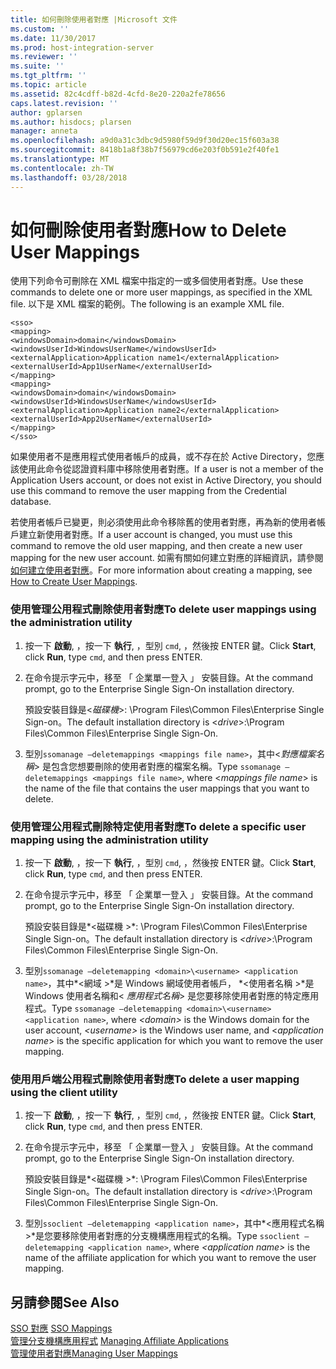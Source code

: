 ```yaml
---
title: 如何刪除使用者對應 |Microsoft 文件
ms.custom: ''
ms.date: 11/30/2017
ms.prod: host-integration-server
ms.reviewer: ''
ms.suite: ''
ms.tgt_pltfrm: ''
ms.topic: article
ms.assetid: 82c4cdff-b82d-4cfd-8e20-220a2fe78656
caps.latest.revision: ''
author: gplarsen
ms.author: hisdocs; plarsen
manager: anneta
ms.openlocfilehash: a9d0a31c3dbc9d5980f59d9f30d20ec15f603a38
ms.sourcegitcommit: 8418b1a8f38b7f56979cd6e203f0b591e2f40fe1
ms.translationtype: MT
ms.contentlocale: zh-TW
ms.lasthandoff: 03/28/2018
---
```

# <a name="how-to-delete-user-mappings"></a><span data-ttu-id="e773d-102">如何刪除使用者對應</span><span class="sxs-lookup"><span data-stu-id="e773d-102">How to Delete User Mappings</span></span>
<span data-ttu-id="e773d-103">使用下列命令可刪除在 XML 檔案中指定的一或多個使用者對應。</span><span class="sxs-lookup"><span data-stu-id="e773d-103">Use these commands to delete one or more user mappings, as specified in the XML file.</span></span> <span data-ttu-id="e773d-104">以下是 XML 檔案的範例。</span><span class="sxs-lookup"><span data-stu-id="e773d-104">The following is an example XML file.</span></span>  
  
```  
<sso>  
<mapping>  
<windowsDomain>domain</windowsDomain>   
<windowsUserId>WindowsUserName</windowsUserId>   
<externalApplication>Application name1</externalApplication>   
<externalUserId>App1UserName</externalUserId>   
</mapping>  
<mapping>  
<windowsDomain>domain</windowsDomain>   
<windowsUserId>WindowsUserName</windowsUserId>   
<externalApplication>Application name2</externalApplication>   
<externalUserId>App2UserName</externalUserId>   
</mapping>  
</sso>  
```  
  
 <span data-ttu-id="e773d-105">如果使用者不是應用程式使用者帳戶的成員，或不存在於 Active Directory，您應該使用此命令從認證資料庫中移除使用者對應。</span><span class="sxs-lookup"><span data-stu-id="e773d-105">If a user is not a member of the Application Users account, or does not exist in Active Directory, you should use this command to remove the user mapping from the Credential database.</span></span>  
  
 <span data-ttu-id="e773d-106">若使用者帳戶已變更，則必須使用此命令移除舊的使用者對應，再為新的使用者帳戶建立新使用者對應。</span><span class="sxs-lookup"><span data-stu-id="e773d-106">If a user account is changed, you must use this command to remove the old user mapping, and then create a new user mapping for the new user account.</span></span> <span data-ttu-id="e773d-107">如需有關如何建立對應的詳細資訊，請參閱[如何建立使用者對應](../esso/how-to-create-user-mappings.md)。</span><span class="sxs-lookup"><span data-stu-id="e773d-107">For more information about creating a mapping, see [How to Create User Mappings](../esso/how-to-create-user-mappings.md).</span></span>  
  
### <a name="to-delete-user-mappings-using-the-administration-utility"></a><span data-ttu-id="e773d-108">使用管理公用程式刪除使用者對應</span><span class="sxs-lookup"><span data-stu-id="e773d-108">To delete user mappings using the administration utility</span></span>  
  
1.  <span data-ttu-id="e773d-109">按一下  **啟動**, ，按一下  **執行**, ，型別 `cmd`, ，然後按 ENTER 鍵。</span><span class="sxs-lookup"><span data-stu-id="e773d-109">Click **Start**, click **Run**, type `cmd`, and then press ENTER.</span></span>  
  
2.  <span data-ttu-id="e773d-110">在命令提示字元中，移至 「 企業單一登入 」 安裝目錄。</span><span class="sxs-lookup"><span data-stu-id="e773d-110">At the command prompt, go to the Enterprise Single Sign-On installation directory.</span></span>  
  
     <span data-ttu-id="e773d-111">預設安裝目錄是\<*磁碟機*>: \Program Files\Common Files\Enterprise Single Sign-on。</span><span class="sxs-lookup"><span data-stu-id="e773d-111">The default installation directory is \<*drive*>:\Program Files\Common Files\Enterprise Single Sign-On.</span></span>  
  
3.  <span data-ttu-id="e773d-112">型別`ssomanage –deletemappings <mappings file name>`，其中\<*對應檔案名稱*> 是包含您想要刪除的使用者對應的檔案名稱。</span><span class="sxs-lookup"><span data-stu-id="e773d-112">Type `ssomanage –deletemappings <mappings file name>`, where \<*mappings file name*> is the name of the file that contains the user mappings that you want to delete.</span></span>  
  
### <a name="to-delete-a-specific-user-mapping-using-the-administration-utility"></a><span data-ttu-id="e773d-113">使用管理公用程式刪除特定使用者對應</span><span class="sxs-lookup"><span data-stu-id="e773d-113">To delete a specific user mapping using the administration utility</span></span>  
  
1.  <span data-ttu-id="e773d-114">按一下  **啟動**, ，按一下  **執行**, ，型別 `cmd`, ，然後按 ENTER 鍵。</span><span class="sxs-lookup"><span data-stu-id="e773d-114">Click **Start**, click **Run**, type `cmd`, and then press ENTER.</span></span>  
  
2.  <span data-ttu-id="e773d-115">在命令提示字元中，移至 「 企業單一登入 」 安裝目錄。</span><span class="sxs-lookup"><span data-stu-id="e773d-115">At the command prompt, go to the Enterprise Single Sign-On installation directory.</span></span>  
  
     <span data-ttu-id="e773d-116">預設安裝目錄是*\<磁碟機 >*: \Program Files\Common Files\Enterprise Single Sign-on。</span><span class="sxs-lookup"><span data-stu-id="e773d-116">The default installation directory is *\<drive>*:\Program Files\Common Files\Enterprise Single Sign-On.</span></span>  
  
3.  <span data-ttu-id="e773d-117">型別`ssomanage –deletemapping <domain>\<username> <application name>`，其中*\<網域 >*是 Windows 網域使用者帳戶， *\<使用者名稱 >*是 Windows 使用者名稱和\< *應用程式名稱*> 是您要移除使用者對應的特定應用程式。</span><span class="sxs-lookup"><span data-stu-id="e773d-117">Type `ssomanage –deletemapping <domain>\<username> <application name>`, where *\<domain>* is the Windows domain for the user account, *\<username>* is the Windows user name, and \<*application name*> is the specific application for which you want to remove the user mapping.</span></span>  
  
### <a name="to-delete-a-user-mapping-using-the-client-utility"></a><span data-ttu-id="e773d-118">使用用戶端公用程式刪除使用者對應</span><span class="sxs-lookup"><span data-stu-id="e773d-118">To delete a user mapping using the client utility</span></span>  
  
1.  <span data-ttu-id="e773d-119">按一下  **啟動**, ，按一下  **執行**, ，型別 `cmd`, ，然後按 ENTER 鍵。</span><span class="sxs-lookup"><span data-stu-id="e773d-119">Click **Start**, click **Run**, type `cmd`, and then press ENTER.</span></span>  
  
2.  <span data-ttu-id="e773d-120">在命令提示字元中，移至 「 企業單一登入 」 安裝目錄。</span><span class="sxs-lookup"><span data-stu-id="e773d-120">At the command prompt, go to the Enterprise Single Sign-On installation directory.</span></span>  
  
     <span data-ttu-id="e773d-121">預設安裝目錄是*\<磁碟機 >*: \Program Files\Common Files\Enterprise Single Sign-on。</span><span class="sxs-lookup"><span data-stu-id="e773d-121">The default installation directory is *\<drive>*:\Program Files\Common Files\Enterprise Single Sign-On.</span></span>  
  
3.  <span data-ttu-id="e773d-122">型別`ssoclient –deletemapping <application name>`，其中*\<應用程式名稱 >*是您要移除使用者對應的分支機構應用程式的名稱。</span><span class="sxs-lookup"><span data-stu-id="e773d-122">Type `ssoclient –deletemapping <application name>`, where *\<application name>* is the name of the affiliate application for which you want to remove the user mapping.</span></span>  
  
## <a name="see-also"></a><span data-ttu-id="e773d-123">另請參閱</span><span class="sxs-lookup"><span data-stu-id="e773d-123">See Also</span></span>  
 <span data-ttu-id="e773d-124">[SSO 對應](../esso/sso-mappings.md) </span><span class="sxs-lookup"><span data-stu-id="e773d-124">[SSO Mappings](../esso/sso-mappings.md) </span></span>  
 <span data-ttu-id="e773d-125">[管理分支機構應用程式](../esso/managing-affiliate-applications.md) </span><span class="sxs-lookup"><span data-stu-id="e773d-125">[Managing Affiliate Applications](../esso/managing-affiliate-applications.md) </span></span>  
 [<span data-ttu-id="e773d-126">管理使用者對應</span><span class="sxs-lookup"><span data-stu-id="e773d-126">Managing User Mappings</span></span>](../esso/managing-user-mappings.md)